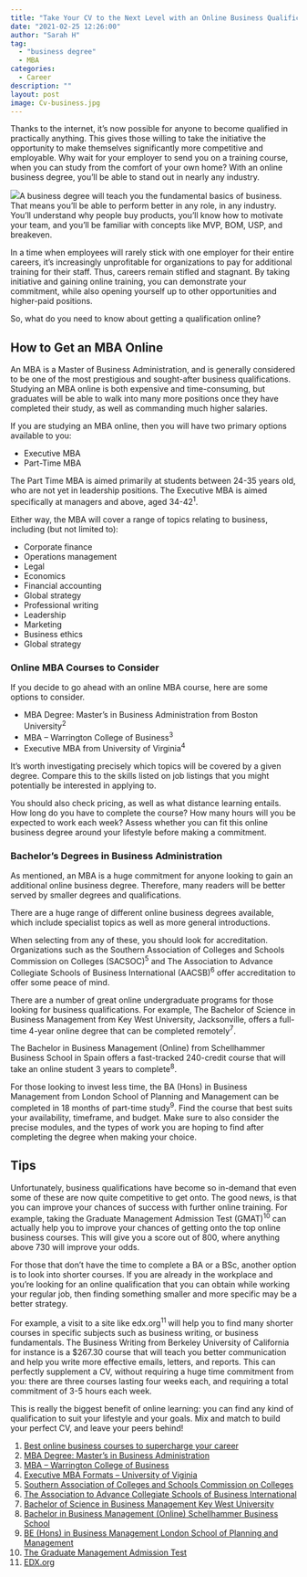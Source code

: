 ```yaml
---
title: "Take Your CV to the Next Level with an Online Business Qualification"
date: "2021-02-25 12:26:00"
author: "Sarah H"
tag:
  - "business degree"
  - MBA
categories:
  - Career
description: ""
layout: post
image: Cv-business.jpg
---
```


Thanks to the internet, it’s now possible for anyone to become qualified in practically anything. This gives those willing to take the initiative the opportunity to make themselves significantly more competitive and employable. Why wait for your employer to send you on a training course, when you can study from the comfort of your own home? With an online business degree, you’ll be able to stand out in nearly any industry.

![](../uploads/2021/01/Cv-business-1024x680.jpg)A business degree will teach you the fundamental basics of business. That means you’ll be able to perform better in any role, in any industry. You’ll understand why people buy products, you’ll know how to motivate your team, and you’ll be familiar with concepts like MVP, BOM, USP, and breakeven.

In a time when employees will rarely stick with one employer for their entire careers, it’s increasingly unprofitable for organizations to pay for additional training for their staff. Thus, careers remain stifled and stagnant. By taking initiative and gaining online training, you can demonstrate your commitment, while also opening yourself up to other opportunities and higher-paid positions.

So, what do you need to know about getting a qualification online?

## How to Get an MBA Online

An MBA is a Master of Business Administration, and is generally considered to be one of the most prestigious and sought-after business qualifications. Studying an MBA online is both expensive and time-consuming, but graduates will be able to walk into many more positions once they have completed their study, as well as commanding much higher salaries.

If you are studying an MBA online, then you will have two primary options available to you:

- Executive MBA
- Part-Time MBA

The Part Time MBA is aimed primarily at students between 24-35 years old, who are not yet in leadership positions. The Executive MBA is aimed specifically at managers and above, aged 34-42<sup>1</sup>.

Either way, the MBA will cover a range of topics relating to business, including (but not limited to):

- Corporate finance
- Operations management
- Legal
- Economics
- Financial accounting
- Global strategy
- Professional writing
- Leadership
- Marketing
- Business ethics
- Global strategy

### Online MBA Courses to Consider

If you decide to go ahead with an online MBA course, here are some options to consider.

- MBA Degree: Master’s in Business Administration from Boston University<sup>2</sup>
- MBA – Warrington College of Business<sup>3</sup>
- Executive MBA from University of Virginia<sup>4</sup>

It’s worth investigating precisely which topics will be covered by a given degree. Compare this to the skills listed on job listings that you might potentially be interested in applying to.

You should also check pricing, as well as what distance learning entails. How long do you have to complete the course? How many hours will you be expected to work each week? Assess whether you can fit this online business degree around your lifestyle before making a commitment.

### Bachelor’s Degrees in Business Administration

As mentioned, an MBA is a huge commitment for anyone looking to gain an additional online business degree. Therefore, many readers will be better served by smaller degrees and qualifications.

There are a huge range of different online business degrees available, which include specialist topics as well as more general introductions.

When selecting from any of these, you should look for accreditation. Organizations such as the Southern Association of Colleges and Schools Commission on Colleges (SACSOC)<sup>5</sup> and The Association to Advance Collegiate Schools of Business International (AACSB)<sup>6</sup> offer accreditation to offer some peace of mind.

There are a number of great online undergraduate programs for those looking for business qualifications. For example, The Bachelor of Science in Business Management from Key West University, Jacksonville, offers a full-time 4-year online degree that can be completed remotely<sup>7</sup>.

The Bachelor in Business Management (Online) from Schellhammer Business School in Spain offers a fast-tracked 240-credit course that will take an online student 3 years to complete<sup>8</sup>.

For those looking to invest less time, the BA (Hons) in Business Management from London School of Planning and Management can be completed in 18 months of part-time study<sup>9</sup>. Find the course that best suits your availability, timeframe, and budget. Make sure to also consider the precise modules, and the types of work you are hoping to find after completing the degree when making your choice.

## Tips

Unfortunately, business qualifications have become so in-demand that even some of these are now quite competitive to get onto. The good news, is that you can improve your chances of success with further online training. For example, taking the Graduate Management Admission Test (GMAT)<sup>10</sup> can actually help you to improve your chances of getting onto the top online business courses. This will give you a score out of 800, where anything above 730 will improve your odds.

For those that don’t have the time to complete a BA or a BSc, another option is to look into shorter courses. If you are already in the workplace and you’re looking for an online qualification that you can obtain while working your regular job, then finding something smaller and more specific may be a better strategy.

For example, a visit to a site like edx.org<sup>11 </sup>will help you to find many shorter courses in specific subjects such as business writing, or business fundamentals. The Business Writing from Berkeley University of California for instance is a $267.30 course that will teach you better communication and help you write more effective emails, letters, and reports. This can perfectly supplement a CV, without requiring a huge time commitment from you: there are three courses lasting four weeks each, and requiring a total commitment of 3-5 hours each week.

This is really the biggest benefit of online learning: you can find any kind of qualification to suit your lifestyle and your goals. Mix and match to build your perfect CV, and leave your peers behind!

1. [Best online business courses to supercharge your career](https://www.androidauthority.com/online-business-courses-1017793/)
2. [MBA Degree: Master’s in Business Administration](https://www.edx.org/masters/online-master-business-administration-mba-bux?source=aw&awc=6798_1582027604_f0e0aa94d1a1cdc927cc97e22748c7a6&utm_source=aw&utm_medium=affiliate_partner&utm_content=text-link&utm_term=78888_Skimlinks)
3. [MBA – Warrington College of Business](https://warrington.ufl.edu/mba/program-options/online-mba/online-two-year/courses-and-curriculum/)
4. [Executive MBA Formats – University of Viginia](https://www.darden.virginia.edu/executive-mba-formats/program-faculty/distance-learning)
5. [Southern Association of Colleges and Schools Commission on Colleges](http://sacscoc.org/)
6. [The Association to Advance Collegiate Schools of Business International](https://www.aacsb.edu/)
7. [Bachelor of Science in Business Management Key West University](https://www.onlinestudies.com/Bachelor-of-Science-in-Business-Management/USA/Key-West-University/)
8. [Bachelor in Business Management (Online)](<https://www.onlinestudies.com/Bachelor-in-Business-Management-(Online)/Spain/Schellhammer-Business-School/>)[ Schellhammer Business School](<https://www.onlinestudies.com/Bachelor-in-Business-Management-(Online)/Spain/Schellhammer-Business-School/>)
9. [BE (Hons) in Business Management London School of Planning and Management](<https://www.onlinestudies.com/BA-(Hons)-in-Business-Management/United-Kingdom/LSPM/>)
10. [The Graduate Management Admission Test](https://www.investopedia.com/terms/g/graduate-management-admission-test-mba.asp)
11. [EDX.org](https://www.edx.org/)
